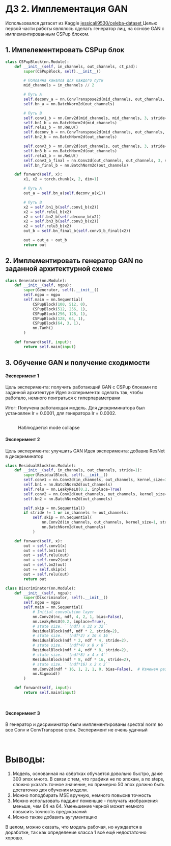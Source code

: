 # ДЗ 2. Имплементация GAN  

Использовался датасет из Kaggle [jessicali9530/celeba-dataset ](https://www.kaggle.com/datasets/jessicali9530/celeba-dataset) 
Целью первой части работы являлось сделать генератор лиц, на основе GAN с имплементированным CSPup блоком. 

## 1. Импелементировать CSPup блок

```python
class CSPupBlock(nn.Module):
    def __init__(self, in_channels, out_channels, ct_pad):
        super(CSPupBlock, self).__init__()

        # Половина каналов для каждого пути
        mid_channels = in_channels // 2

        # Путь A
        self.deconv_a = nn.ConvTranspose2d(mid_channels, out_channels, 4, 2, ct_pad)
        self.bn_a = nn.BatchNorm2d(out_channels)

        # Путь B
        self.conv1_b = nn.Conv2d(mid_channels, mid_channels, 3, stride=1, padding=1)
        self.bn1_b = nn.BatchNorm2d(mid_channels)
        self.relu1_b = nn.ReLU()
        self.deconv_b = nn.ConvTranspose2d(mid_channels, out_channels, 4, 2, ct_pad)
        self.bn2_b = nn.BatchNorm2d(out_channels)

        self.conv3_b = nn.Conv2d(out_channels, out_channels, 3, stride=1, padding=1)
        self.bn3_b = nn.BatchNorm2d(out_channels)
        self.relu3_b = nn.ReLU()
        self.conv3_b_final = nn.Conv2d(out_channels, out_channels, 3, stride=1, padding=1)
        self.bn_final_b = nn.BatchNorm2d(out_channels)

    def forward(self, x):
        x1, x2 = torch.chunk(x, 2, dim=1)

        # Путь A
        out_a = self.bn_a(self.deconv_a(x1))

        # Путь B
        x2 = self.bn1_b(self.conv1_b(x2))
        x2 = self.relu1_b(x2)
        x2 = self.bn2_b(self.deconv_b(x2))
        x2 = self.bn3_b(self.conv3_b(x2))
        x2 = self.relu3_b(x2)
        out_b = self.bn_final_b(self.conv3_b_final(x2))

        out = out_a + out_b
        return out
```


## 2. Имплементировать генератор GAN по заданной архитектурной схеме   

```python
class Generator(nn.Module):
    def __init__(self, ngpu):
        super(Generator, self).__init__()
        self.ngpu = ngpu
        self.main = nn.Sequential(
            CSPupBlock(100, 512, 0), 
            CSPupBlock(512, 256, 1),
            CSPupBlock(256, 128, 1),
            CSPupBlock(128, 64, 1),
            CSPupBlock(64, 3, 1),  
            nn.Tanh()
        )

    def forward(self, input):
        return self.main(input)
```

## 3. Обучение GAN и получение сходимости

#### Эксперимент 1
Цель эксперимента: получить работающий GAN с CSPup блоками по заданной архитектуре 
Идея эксперимента: сделать так, чтобы работало, немного поиграться с гиперпараметрами   

Итог: Получена работающая модель. Для дискриминатора был установлен lr = 0.0001, для генератора lr = 0.0002.


<figure>
  <img
  src="https://github.com/Uberwald/GAN_study/blob/homework_2/HW2/Experiment%201/Exp1.jpg"
  alt="">
</figure>   


<figure>
  <img
  src="https://github.com/Uberwald/GAN_study/blob/homework_2/HW2/Experiment%201/Exp1_results.jpg"
  alt="">
  <figcaption>Наблюдается mode collapse</figcaption>
</figure>  


#### Эксперимент 2
Цель эксперимента: улучшить GAN
Идея эксперимента: добавив ResNet в дискриминатор 
```python
class ResidualBlock(nn.Module):
    def __init__(self, in_channels, out_channels, stride=1):
        super(ResidualBlock, self).__init__()
        self.conv1 = nn.Conv2d(in_channels, out_channels, kernel_size=3, stride=stride, padding=1, bias=False)
        self.bn1 = nn.BatchNorm2d(out_channels)
        self.relu = nn.LeakyReLU(0.2, inplace=True)
        self.conv2 = nn.Conv2d(out_channels, out_channels, kernel_size=3, stride=1, padding=1, bias=False)
        self.bn2 = nn.BatchNorm2d(out_channels)

        self.skip = nn.Sequential()
        if stride != 1 or in_channels != out_channels:
            self.skip = nn.Sequential(
                nn.Conv2d(in_channels, out_channels, kernel_size=1, stride=stride, bias=False),
                nn.BatchNorm2d(out_channels)
            )

    def forward(self, x):
        out = self.conv1(x)
        out = self.bn1(out)
        out = self.relu(out)
        out = self.conv2(out)
        out = self.bn2(out)
        out += self.skip(x)
        out = self.relu(out)
        return out

class Discriminator(nn.Module):
    def __init__(self, ngpu):
        super(Discriminator, self).__init__()
        self.ngpu = ngpu
        self.main = nn.Sequential(
            # Initial convolution layer
            nn.Conv2d(nc, ndf, 4, 2, 1, bias=False),
            nn.LeakyReLU(0.2, inplace=True),
            # state size. ``(ndf) x 32 x 32``
            ResidualBlock(ndf, ndf * 2, stride=2),
            # state size. ``(ndf*2) x 16 x 16``
            ResidualBlock(ndf * 2, ndf * 4, stride=2),
            # state size. ``(ndf*4) x 8 x 8``
            ResidualBlock(ndf * 4, ndf * 8, stride=2),
            # state size. ``(ndf*8) x 4 x 4``
            ResidualBlock(ndf * 8, ndf * 16, stride=2),
            # state size. ``(ndf*16) x 2 x 2``
            nn.Conv2d(ndf * 16, 1, 2, 1, 0, bias=False),  # Изменен размер ядра на 2
            nn.Sigmoid()
        )

    def forward(self, input):
        return self.main(input)
```




<figure>
  <img
  src="https://github.com/Uberwald/GAN_study/blob/homework_2/HW2/Experiment%202/Exp2.jpg"
  alt="">
  <figcaption></figcaption>
</figure>   

<figure>
  <img
  src="https://github.com/Uberwald/GAN_study/blob/homework_2/HW2/Experiment%202/Exp2_results.jpg"
  alt="">
  <figcaption></figcaption>
</figure>  

#### Эксперимент 3   
В генератор и дисриминатор были имплементированы spectral norm во все Conv и ConvTranspose слои. Эксперимент не очень удачный

<figure>
  <img
  src="https://github.com/Uberwald/GAN_study/blob/homework_2/HW2/Experiment%203/Exp3.jpg"
  alt="">
  <figcaption></figcaption>
</figure> 

<figure>
  <img
  src="https://github.com/Uberwald/GAN_study/blob/homework_2/HW2/Experiment%203/Exp3_results.jpg"
  alt="">
  <figcaption></figcaption>
</figure>  




# Выводы:   
1) Модель, основанная на свёртках обучается довольно быстро, даже 300 эпох много. В связи с тем, что графики не по эпохам, а по steps, сложно указать точное значение, но примерно 50 эпох должно быть достаточно для обучения модели.
2) Можно поподбирать MSE вручную, немного повысив точность
3) Можно использовать паддинг поменьше - получать изображения меньше, чем 64 на 64. Уменьшение черной может немного повысить точность предсказаний
4) Можно также добавить аугументацию

В целом, можно сказать, что модель рабочая, но нуждается в доработке, так как определение класса 1 всё ещё недостаточно хорошо.



